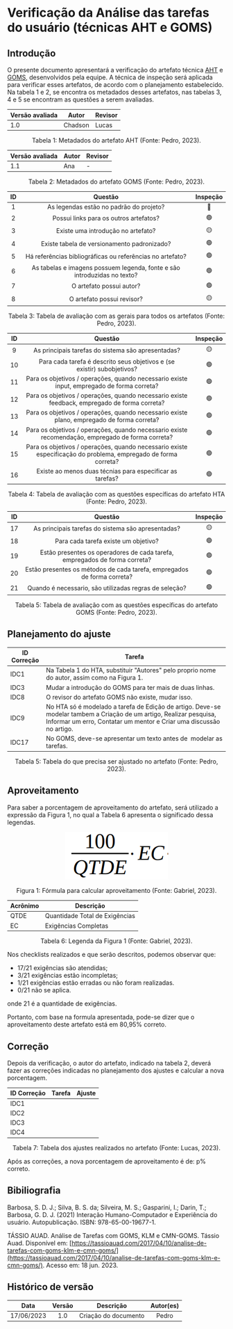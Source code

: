 # Verificação da Análise das tarefas do usuário (técnicas AHT e GOMS)

## Introdução

O presente documento apresentará a verificação do artefato técnica [AHT](../../analise-de-requisitos/aht.md) e [GOMS](../../analise-de-requisitos/goms.md), desenvolvidos pela equipe. A técnica de inspeção será aplicada para verificar esses artefatos, de acordo com o planejamento estabelecido. Na tabela 1 e 2, se encontra os metadados desses artefatos, nas tabelas 3, 4 e 5 se encontram as questões a serem avaliadas.

<center>

| Versão avaliada | Autor   | Revisor |
| ---------------- | ------- | ------- |
| 1.0              | Chadson | Lucas   |

</center>

<div style="text-align: center">
<p> Tabela 1: Metadados do artefato AHT (Fonte: Pedro, 2023). </p>
</div>

<center>

| Versão avaliada | Autor | Revisor |
| ---------------- | ----- | ------- |
| 1.1              | Ana   | -       |

</center>

<div style="text-align: center">
<p> Tabela 2: Metadados do artefato GOMS (Fonte: Pedro, 2023). </p>
</div>

| ID |                                 Questão                                 | Inspeção |
| :-: | :-----------------------------------------------------------------------: | :--------: |
| 1 |                 As legendas estão no padrão do projeto?                 |     🔴     |
| 2 |                  Possui links para os outros artefatos?                  |     🟢     |
| 3 |                   Existe uma introdução no artefato?                   |     🟡     |
| 4 |                Existe tabela de versionamento padronizado?                |     🟢     |
| 5 |      Há referências bibliográficas ou referências no artefato?      |     🟢     |
| 6 | As tabelas e imagens possuem legenda, fonte e são introduzidas no texto? |     🟢     |
| 7 |                         O artefato possui autor?                         |     🟢     |
| 8 |                        O artefato possui revisor?                        |     🟡     |

<div style="text-align: center">
<p> Tabela 3: Tabela de avaliação com as gerais para todos os artefatos (Fonte: Pedro, 2023). </p>
</div>

| ID |                                                      Questão                                                      | Inspeção |
| :-: | :----------------------------------------------------------------------------------------------------------------: | :--------: |
| 9 |                                As principais tarefas do sistema são apresentadas?                                |     🟡     |
| 10 |                     Para cada tarefa é descrito seus objetivos e (se existir) subobjetivos?                     |     🟢     |
| 11 |            Para os objetivos / operações, quando necessario existe input, empregado de forma correta?            |     🟢     |
| 12 |          Para os objetivos / operações, quando necessario existe feedback, empregado de forma correta?          |     🟢     |
| 13 |            Para os objetivos / operações, quando necessario existe plano, empregado de forma correta?            |     🟢     |
| 14 |       Para os objetivos / operações, quando necessario existe recomendação, empregado de forma correta?       |     🟢     |
| 15 | Para os objetivos / operações, quando necessario existe especificação do problema, empregado de forma correta? |     🟢     |
| 16 |                             Existe ao menos duas técnias para especificar as tarefas?                             |     🟢     |

<div style="text-align: center">
<p> Tabela 4: Tabela de avaliação com as questões específicas do artefato HTA (Fonte: Pedro, 2023). </p>
</div>

| ID |                                  Questão                                  | Inspeção |
| :-: | :-------------------------------------------------------------------------: | :--------: |
| 17 |             As principais tarefas do sistema são apresentadas?             |     🟡     |
| 18 |                    Para cada tarefa existe um objetivo?                    |     🟢     |
| 19 | Estão presentes os operadores de cada tarefa, empregados de forma correta? |     🟢     |
| 20 | Estão presentes os métodos de cada tarefa, empregados de forma correta? |     🟢     |
| 21 |         Quando é necessario, são utilizadas regras de seleção?         |     🟢     |

<div style="text-align: center">
<p> Tabela 5: Tabela de avaliação com as questões específicas do artefato GOMS (Fonte: Pedro, 2023). </p>
</div>

## Planejamento do ajuste

| ID Correção | Tarefa                                                                                                                                                                                            |
| ------------- | ------------------------------------------------------------------------------------------------------------------------------------------------------------------------------------------------- |
| IDC1          | Na Tabela 1 do HTA, substituir "Autores" pelo proprio nome do autor, assim como na Figura 1.                                                                                                      |
| IDC3          | Mudar a introdução do GOMS para ter mais de duas linhas.                                                                                                                                        |
| IDC8          | O revisor do artefato GOMS não existe, mudar isso.                                                                                                                                               |
| IDC9          | No HTA só é modelado a tarefa de Edição de artigo. Deve-se modelar tambem a Criação de um artigo, Realizar pesquisa, Informar um erro, Contatar um mentor e Criar uma discussão no artigo. |
| IDC17         | No GOMS, deve-se apresentar um texto antes de  modelar as tarefas.                                                                                                                               |

<div style="text-align: center">
<p> Tabela 5: Tabela do que precisa ser ajustado no artefato (Fonte: Pedro, 2023). </p>
</div>

## Aproveitamento

Para saber a porcentagem de aproveitamento do artefato, será utilizado a expressão da Figura 1, no qual a Tabela 6 apresenta o significado dessa legendas.

<center>

<img src="../../../images/formulaCalculoAproveitamento.png"  alt="legenda da fórmula da figura 1"/>
<div style="text-align: center">

<p> Figura 1: Fórmula para calcular aproveitamento (Fonte: Gabriel, 2023). </p>
</div>

| Acrônimo | Descrição                     |
| --------- | ------------------------------- |
| QTDE      | Quantidade Total de Exigências |
| EC        | Exigências Completas           |

<div style="text-align: center">
<p> Tabela 6: Legenda da Figura 1 (Fonte: Gabriel, 2023). </p>
</div>

</center>

Nos checklists realizados e que serão descritos, podemos observar que:

- 17/21 exigências são atendidas;
- 3/21 exigências estão incompletas;
- 1/21 exigências estão erradas ou não foram realizadas.
- 0/21 não se aplica.

onde 21 é a quantidade de exigências.

Portanto, com base na formula apresentada, pode-se dizer que o aproveitamento deste artefato está em 80,95% correto.

## Correção

Depois da verificação, o autor do artefato, indicado na tabela 2, deverá fazer as correções indicadas no planejamento dos ajustes e calcular a nova porcentagem.

<center>

| ID Correção | Tarefa | Ajuste |
| ------------- | ------ | ------ |
| IDC1          |        |        |
| IDC2          |        |        |
| IDC3          |        |        |
| IDC4          |        |        |

</center>
<!-- Atualizar histórico de versão, após corrigir. -->

<div style="text-align: center">
<p> Tabela 7: Tabela dos ajustes realizados no artefato (Fonte: Lucas, 2023). </p>
</div>

Após as correções, a nova porcentagem de aproveitamento é de: p% correto.

## Bibiliografia

Barbosa, S. D. J.; Silva, B. S. da; Silveira, M. S.; Gasparini, I.; Darin, T.; Barbosa, G. D. J. (2021) Interação Humano-Computador e Experiência do usuário. Autopublicação. ISBN: 978-65-00-19677-1.

TÁSSIO AUAD. Análise de Tarefas com GOMS, KLM e CMN-GOMS. Tássio Auad. Disponível em: [https://tassioauad.com/2017/04/10/analise-de-tarefas-com-goms-klm-e-cmn-goms/](https://tassioauad.com/2017/04/10/analise-de-tarefas-com-goms-klm-e-cmn-goms/). Acesso em: 18 jun. 2023.

## Histórico de versão

|    Data    | Versão |      Descrição      | Autor(es) |
| :--------: | :-----: | :--------------------: | :-------: |
| 17/06/2023 |   1.0   | Criação do documento |   Pedro   |
